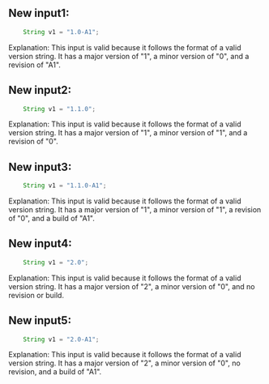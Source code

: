 ## New input1:
```java
    String v1 = "1.0-A1";
```
Explanation: This input is valid because it follows the format of a valid version string. It has a major version of "1", a minor version of "0", and a revision of "A1".

## New input2:
```java
    String v1 = "1.1.0";
```
Explanation: This input is valid because it follows the format of a valid version string. It has a major version of "1", a minor version of "1", and a revision of "0".

## New input3:
```java
    String v1 = "1.1.0-A1";
```
Explanation: This input is valid because it follows the format of a valid version string. It has a major version of "1", a minor version of "1", a revision of "0", and a build of "A1".

## New input4:
```java
    String v1 = "2.0";
```
Explanation: This input is valid because it follows the format of a valid version string. It has a major version of "2", a minor version of "0", and no revision or build.

## New input5:
```java
    String v1 = "2.0-A1";
```
Explanation: This input is valid because it follows the format of a valid version string. It has a major version of "2", a minor version of "0", no revision, and a build of "A1".